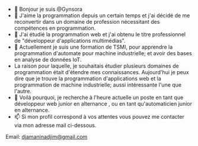 <!---
gynsora/gynsora is a ✨ special ✨ repository because its `README.md` (this file) appears on your GitHub profile.
You can click the Preview link to take a look at your changes.
--->
- 👋 Bonjour je suis @Gynsora
- 👀 J'aime la programmation depuis un certain temps et j'ai décidé de me reconvertir dans un domaine de profession nécessitant des compétences en programmation.
- 🌱 J'ai étudié la programmation web et j'ai obtenu le titre professionnel de "développeur d'applications multimédias".
- 🌱 Actuellement je suis une formation de TSMI, pour apprendre la programmation d'automate pour machine industrielle; 
et avoir des bases en analyse de données IoT.
- La raison pour laquelle, je souhaitais étudier plusieurs domaines de programmation était d'étendre mes connaissances.
Aujourd'hui je peux dire que je trouve la programmation d'applications web et la programmation de machine industrielle; 
aussi intéressante l'une que l'autre.
- 💞️ Voilà pourquoi, je recherche à l'heure actuelle un poste en tant que développeur web junior en alternance , ou en tant qu'automaticien junior en alternance.
- 📫 Si mon profil correspond à vos attentes vous pouvez me contacter via mon adresse mail ci-dessous.

Email: djamaninadjim@gmail.com 
